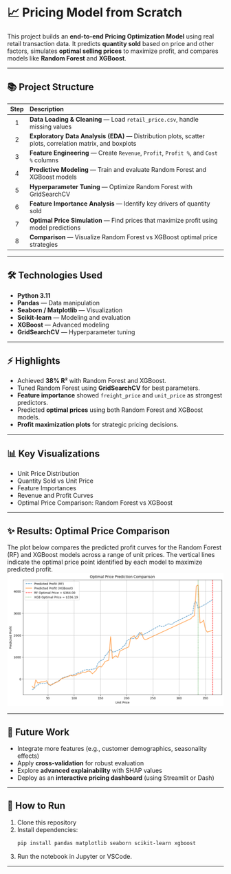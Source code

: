 # 📈 Pricing Model from Scratch

This project builds an **end-to-end Pricing Optimization Model** using real retail transaction data. It predicts **quantity sold** based on price and other factors, simulates **optimal selling prices** to maximize profit, and compares models like **Random Forest** and **XGBoost**.

---

## 📚 Project Structure

| Step | Description |
|:----:|:------------|
| 1 | **Data Loading & Cleaning** — Load `retail_price.csv`, handle missing values |
| 2 | **Exploratory Data Analysis (EDA)** — Distribution plots, scatter plots, correlation matrix, and boxplots |
| 3 | **Feature Engineering** — Create `Revenue`, `Profit`, `Profit %`, and `Cost %` columns |
| 4 | **Predictive Modeling** — Train and evaluate Random Forest and XGBoost models |
| 5 | **Hyperparameter Tuning** — Optimize Random Forest with GridSearchCV |
| 6 | **Feature Importance Analysis** — Identify key drivers of quantity sold |
| 7 | **Optimal Price Simulation** — Find prices that maximize profit using model predictions |
| 8 | **Comparison** — Visualize Random Forest vs XGBoost optimal price strategies |

---

## 🛠 Technologies Used

- **Python 3.11**
- **Pandas** — Data manipulation
- **Seaborn / Matplotlib** — Visualization
- **Scikit-learn** — Modeling and evaluation
- **XGBoost** — Advanced modeling
- **GridSearchCV** — Hyperparameter tuning

---

## ⚡ Highlights

- Achieved **38% R²** with Random Forest and XGBoost.
- Tuned Random Forest using **GridSearchCV** for best parameters.
- **Feature importance** showed `freight_price` and `unit_price` as strongest predictors.
- Predicted **optimal prices** using both Random Forest and XGBoost models.
- **Profit maximization plots** for strategic pricing decisions.

---

## 📊 Key Visualizations

- Unit Price Distribution
- Quantity Sold vs Unit Price
- Feature Importances
- Revenue and Profit Curves
- Optimal Price Comparison: Random Forest vs XGBoost

---

## ✨ Results: Optimal Price Comparison

The plot below compares the predicted profit curves for the Random Forest (RF) and XGBoost models across a range of unit prices. The vertical lines indicate the optimal price point identified by each model to maximize predicted profit.
![Optimal Price Comparison Plot](output.png)

---

## 🚀 Future Work

- Integrate more features (e.g., customer demographics, seasonality effects)
- Apply **cross-validation** for robust evaluation
- Explore **advanced explainability** with SHAP values
- Deploy as an **interactive pricing dashboard** (using Streamlit or Dash)

---

## 📂 How to Run

1. Clone this repository
2. Install dependencies:
   ```bash
   pip install pandas matplotlib seaborn scikit-learn xgboost
   ```
3. Run the notebook in Jupyter or VSCode.

---


